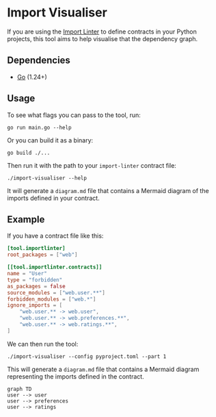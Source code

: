 # Import Visualiser

If you are using the [Import Linter](https://import-linter.readthedocs.io/en/stable/) to define
contracts in your Python projects, this tool aims to help visualise that the dependency graph.

## Dependencies

- [Go](https://go.dev/doc/install) (1.24+)

## Usage

To see what flags you can pass to the tool, run:

```shell
go run main.go --help
```

Or you can build it as a binary:

```shell
go build ./...
```

Then run it with the path to your `import-linter` contract file:

```shell
./import-visualiser --help
```

It will generate a `diagram.md` file that contains a Mermaid diagram of the imports defined in your contract.

## Example

If you have a contract file like this:

```toml
[tool.importlinter]
root_packages = ["web"]

[[tool.importlinter.contracts]]
name = "User"
type = "forbidden"
as_packages = false
source_modules = ["web.user.**"]
forbidden_modules = ["web.*"]
ignore_imports = [
    "web.user.** -> web.user",
    "web.user.** -> web.preferences.**",
    "web.user.** -> web.ratings.**",
]
```

We can then run the tool:

```shell
./import-visualiser --config pyproject.toml --part 1
```

This will generate a `diagram.md` file that contains a Mermaid diagram
representing the imports defined in the contract.

```mermaid
graph TD
user --> user
user --> preferences
user --> ratings
```
